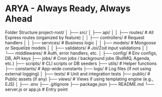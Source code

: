 # ARYA - Always Ready, Always Ahead
Folder Structure
project-root/
│
├── src/
│   ├── api/
│   │   ├── routes/               # All Express routes (organized by feature)
│   │   ├── controllers/          # Request handlers
│   │   ├── services/             # Business logic
│   │   ├── models/               # Mongoose or Sequelize models
│   │   ├── validators/           # Joi/Zod input validations
│   │   └── middlewares/         # Auth, error handlers, etc.
│
├── config/                       # Env configs, DB, API keys
├── jobs/                         # Cron jobs / background jobs (BullMQ, Agenda, etc.)
├── scripts/                      # CLI scripts or DB seeders
├── utils/                        # Helper functions
├── constants/                    # App-wide constants
├── logs/                         # Log files (if not using external logging)
│
├── tests/                        # Unit and integration tests
├── public/                       # Public assets (if any)
├── views/                        # Views if using templating engine (e.g., EJS)
│
├── .env
├── .gitignore
├── package.json
├── README.md
└── server.js or app.js          # Entry point
